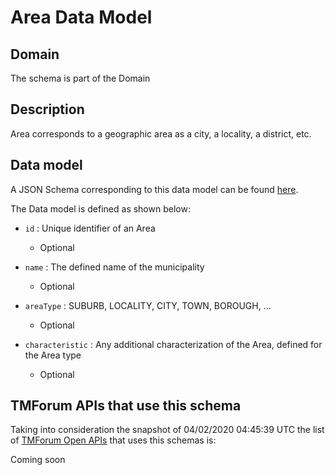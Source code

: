 # Area Data Model

## Domain

The  schema is part of the  Domain

## Description

Area corresponds to a geographic area as a city, a locality, a district, etc.

## Data model

A JSON Schema corresponding to this data model can be found
[here](https://github.com/tmforum-rand/schemas/blob/candidates/Common/Area.schema.json).

The Data model is defined as shown below:
- `id` : Unique identifier of an Area

  - Optional

- `name` : The defined name of the municipality

  - Optional

- `areaType` : SUBURB, LOCALITY, CITY, TOWN, BOROUGH, ...

  - Optional

- `characteristic` : Any additional characterization of the Area, defined for the Area type

  - Optional





## TMForum APIs that use this schema

Taking into consideration the snapshot of 04/02/2020 04:45:39 UTC the list of [TMForum Open APIs](https://www.tmforum.org/open-apis/) that uses this schemas is:

Coming soon